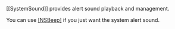 

[[SystemSound]] provides alert sound playback and management.

You can use [[NSBeep]]() if you just want the system alert sound.